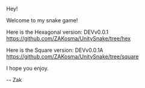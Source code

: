 Hey!

Welcome to my snake game!

Here is the Hexagonal version:
DEVv0.0.1
https://github.com/ZAKosma/UnitySnake/tree/hex

Here is the Square version:
DEVv0.0.1A
https://github.com/ZAKosma/UnitySnake/tree/square

I hope you enjoy.

--
Zak
